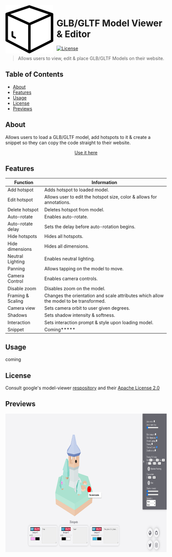 <img width="150" height="150" align="left" style="float: left; margin: 0 10px 0 0;" alt="modelviewer" src="https://github.com/dave-kramer/modelviewer/blob/main/assets/box.png"> 

# GLB/GLTF Model Viewer & Editor 

[![License](https://img.shields.io/github/license/dave-kramer/modelviewer)](https://github.com/dave-kramer/modelviewer/blob/main/LICENSE)

> Allows users to view, edit & place GLB/GLTF Models on their website.


## Table of Contents

- [About](#about)
- [Features](#features)
- [Usage](#usage)
- [License](#license)
- [Previews](#previews)

## About
Allows users to load a GLB/GLTF model, add hotspots to it & create a snippet so they can copy the code straight to their website.

<p align="center">
 <a href="https://dave-kramer.github.io/modelviewer/">Use it here</a>
</p>

## Features
| Function | Information | 
| ------------- | ------------- |
| Add hotspot | Adds hotspot to loaded model. |
| Edit hotspot | Allows user to edit the hotspot size, color & allows for annotations. |
| Delete hotspot | Deletes hotspot from model. | 
| Auto-rotate | Enables auto-rotate. |
| Auto-rotate delay | Sets the delay before auto-rotation begins. |
| Hide hotspots | Hides all hotspots. | 
| Hide dimensions | Hides all dimensions. |
| Neutral Lighting | Enables neutral lighting. |
| Panning | Allows tapping on the model to move. |
| Camera Control | Enables camera controls. |
| Disable zoom | Disables zoom on the model. |
| Framing & Scaling | Changes the orientation and scale attributes which allow the model to be transformed. |
| Camera view | Sets camera orbit to user given degrees. |
| Shadows | Sets shadow intensity & softness. |
| Interaction | Sets interaction prompt & style upon loading model. |
| Snippet | Coming***** |

## Usage
coming

## License
Consult google's model-viewer [respository](https://github.com/google/model-viewer) and their [Apache License 2.0](https://github.com/google/model-viewer/blob/master/LICENSE)

## Previews
<img src="https://github.com/dave-kramer/modelviewer/blob/main/previews/preview1.png" width="885" height="432">
